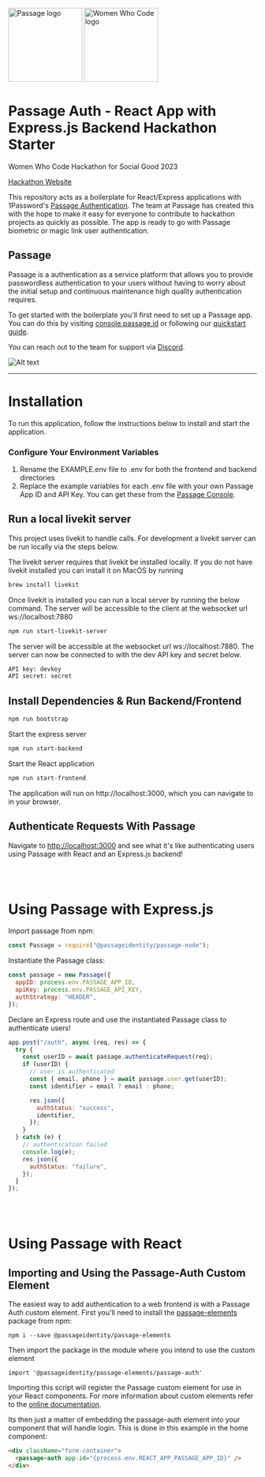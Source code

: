 <p>
    <img src="https://storage.googleapis.com/passage-docs/passage-logo-gradient.svg" alt="Passage logo" style="width:150px;"/>
    <img src="https://bookface-images.s3.amazonaws.com/logos/f193d070e480ede387ee00a9006482bee4a6b8dd.png" alt="Women Who Code logo" style="width:150px;"/>

</p>

# Passage Auth - React App with Express.js Backend Hackathon Starter

Women Who Code Hackathon for Social Good 2023

[Hackathon Website](https://hopin.com/events/wwcode-hackathon-for-social-good/registration)

This repository acts as a boilerplate for React/Express applications with 1Password's [Passage Authentication](https://passage.1password.com/). The team at Passage has created this with the hope to make it easy for everyone to contribute to hackathon projects as quickly as possible. The app is ready to go with Passage biometric or magic link user authentication.

## Passage

Passage is a authentication as a service platform that allows you to provide passwordless authentication to your users without having to worry about the initial setup and continuous maintenance high quality authentication requires. 

To get started with the boilerplate you'll first need to set up a Passage app. You can do this by visiting [console.passage.id](console.passage.id) or following our [quickstart guide](https://docs.passage.id/getting-started/quickstart#create-an-app-in-the-passage-console). 

You can reach out to the team for support via [Discord](https://discord.com/invite/445QpyEDXh).

![Alt text](<Screenshot 2023-10-02 at 6.46.04 PM.png>)

---

# Installation

To run this application, follow the instructions below to install and start the application.

### Configure Your Environment Variables

1. Rename the EXAMPLE.env file to .env for both the frontend and backend directories
2. Replace the example variables for each .env file with your own Passage App ID and API Key. You can get these from the [Passage Console](https://console.passage.id).

## Run a local livekit server
This project uses livekit to handle calls. For development a livekit server can be run locally via the steps below.

The livekit server requires that livekit be installed locally. If you do not have livekit installed you can install it on MacOS by running
```bash
brew install livekit
```
Once livekit is installed you can run a local server by running the below command. The server will be accessible to the client at the websocket url ws://localhost:7880

```bash
npm run start-livekit-server
```
The server will be accessible at the websocket url ws://localhost:7880. The server can now be connected to with the dev API key and secret below.
```bash
API key: devkey
API secret: secret
```

## Install Dependencies & Run Backend/Frontend

```bash
npm run bootstrap
```


Start the express server

```bash
npm run start-backend
```

Start the React application

```bash
npm run start-frontend
```

The application will run on http://localhost:3000, which you can navigate to in your browser.

## Authenticate Requests With Passage

Navigate to [http://localhost:3000](http://localhost:3000) and see what it's like authenticating users using Passage with React and an Express.js backend!

<br/><br/>

# Using Passage with Express.js

Import passage from npm:

```javascript
const Passage = require("@passageidentity/passage-node");
```

Instantiate the Passage class:

```javascript
const passage = new Passage({
  appID: process.env.PASSAGE_APP_ID,
  apiKey: process.env.PASSAGE_API_KEY,
  authStrategy: "HEADER",
});
```

Declare an Express route and use the instantiated Passage class to authenticate users!

```javascript
app.post("/auth", async (req, res) => {
  try {
    const userID = await passage.authenticateRequest(req);
    if (userID) {
      // user is authenticated
      const { email, phone } = await passage.user.get(userID);
      const identifier = email ? email : phone;

      res.json({
        authStatus: "success",
        identifier,
      });
    }
  } catch (e) {
    // authentication failed
    console.log(e);
    res.json({
      authStatus: "failure",
    });
  }
});
```

<br/><br/>

# Using Passage with React

## Importing and Using the Passage-Auth Custom Element

The easiest way to add authentication to a web frontend is with a Passage Auth custom element. First you'll need to install the [passage-elements](https://www.npmjs.com/package/@passageidentity/passage-elements) package from npm:

```
npm i --save @passageidentity/passage-elements
```

Then import the package in the module where you intend to use the custom element

```
import '@passageidentity/passage-elements/passage-auth'
```

Importing this script will register the Passage custom element for use in your React components. For more information about custom elements refer to the [online documentation](https://developer.mozilla.org/en-US/docs/Web/Web_Components/Using_custom_elements).

Its then just a matter of embedding the passage-auth element into your component that will handle login. This is done in this example in the home component:

```html
<div className="form-container">
  <passage-auth app-id="{process.env.REACT_APP_PASSAGE_APP_ID}" />
</div>
```
